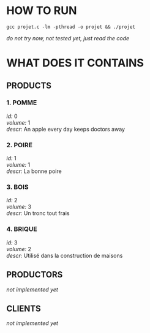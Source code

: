 # HOW TO RUN
```
gcc projet.c -lm -pthread -o projet && ./projet
```
*do not try now, not tested yet, just read the code*

# WHAT DOES IT CONTAINS

## PRODUCTS
### 1. POMME
*id:* 0  
*volume:* 1  
*descr:* An apple every day keeps doctors away  
### 2. POIRE
*id:* 1  
*volume:* 1  
*descr:* La bonne poire  
### 3. BOIS
*id:* 2  
*volume:* 3  
*descr:* Un tronc tout frais  
### 4. BRIQUE
*id:* 3  
*volume:* 2  
*descr:* Utilisé dans la construction de maisons  

## PRODUCTORS
*not implemented yet*  

## CLIENTS
*not implemented yet*  